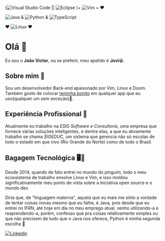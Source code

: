 (![Visual Studio Code](https://img.shields.io/badge/Visual%20Studio%20Code-0078d7.svg?style=for-the-badge&logo=visual-studio-code&logoColor=white) 
 || ![Eclipse](https://img.shields.io/badge/Eclipse-FE7A16.svg?style=for-the-badge&logo=Eclipse&logoColor=white) )+ ![Vim](https://img.shields.io/badge/VIM-%2311AB00.svg?style=for-the-badge&logo=vim&logoColor=white) = ❤️


![Java](https://img.shields.io/badge/java-%23ED8B00.svg?style=for-the-badge&logo=java&logoColor=white)  &  ![Python](https://img.shields.io/badge/python-3670A0?style=for-the-badge&logo=python&logoColor=ffdd54)  &  ![TypeScript](https://img.shields.io/badge/typescript-%23007ACC.svg?style=for-the-badge&logo=typescript&logoColor=white)

 ❤️ ![Linux](https://img.shields.io/badge/Linux-FCC624?style=for-the-badge&logo=linux&logoColor=black) ❤️
# Olá 👋

Eu sou o **João Victor**, ou se preferir, meu apelido é **Jovi**😁.

## Sobre mim 🤔
Sou um desenvolvedor Back-end apaixonado por Vim, Linux e Doom. Também gosto de colocar [teminha bonito](https://draculatheme.com/) em qualquer app que eu uso(qualquer um sem exceção)🤭.

## Experiência Profissional 💼 
Atualmente eu trabalho na *ESIG Software e Consultoria*, uma empresa que fornece várias soluções inteligentes, e dentre elas, a que eu ativamente trabalho se chama *SIGEDUC*, um sistema que gerencia não só escolas de todo o estado em que vivo (Rio Grande do Norte) como de todo o Brasil.

## Bagagem Tecnológica 🖥️🐧
Desde 2014, quando de fato entrei no mundo do pinguim, todo o meu ecossistema de trabalho envolve Linux e Vim, e isso moldou significativamente meu ponto de vista sobre a iniciativa open source e o mundo dev.

Diria que, de "linguagem materna", aquela que eu mais me sinto a vontade de tentar coisas novas mesmo que eu falhe, é Java, pois desde que eu entrei no IFRN, até hoje em dia no meu emprego atual, venho utilizando-a e reaprendendo-a, porém, confesso que pra coisas relativamente simples ou que não precisem de tudo que o Java nos oferece, Python é minha segunda escolha 🐍 

[![Linkedin](https://img.shields.io/badge/LinkedIn-0077B5?style=for-the-badge&logo=linkedin&logoColor=white)](https://www.linkedin.com/in/jovi-j/)
